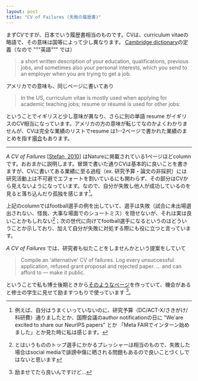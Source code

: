 ```yaml
---
layout: post
title: "CV of Failures (失敗の履歴書)"
---
```


まずCVですが、日本でいう履歴書相当のものです。CVは、curriculum vitaeの略語で、その意味は国等によって少し異なります。
[Cambridge dictionary](https://dictionary.cambridge.org/dictionary/english/curriculum-vitae)の定義（なので """英語""" では）

> a short written description of your education, qualifications, previous
    jobs, and sometimes also your personal interests, which you send to an
    employer when you are trying to get a job.

アメリカでの意味も、同じページに書いてあり

> In the US, curriculum vitae is mostly used when applying for academic teaching jobs; resume or résumé is used for other jobs:

ということでイギリスと少し意味が異なり、さらに別の単語 resume がイギリスのCV相当になっています。アメリカの方の意味が転じてなのかよくわかりませんが、CVは完全な業績のリストでresume は1--2ページで書かれた業績のまとめを指す[場合](https://jp.indeed.com/career-advice/resumes-cover-letters/difference-between-resume-and-cv)もあります。

---

_A CV of Failures_ [[Stefan, 2010](https://www.nature.com/articles/nj7322-467a)] はNatureに掲載されている1ページほどcolumnです。おおまかに説明します。冒頭で書いた通りCVは基本的に良いことを書きますが、CVに書いてある業績に至る過程（ex. 研究予算・論文の非採択）には研究活動上は不可避でエフォートを割いているにも関わらず、その部分はCVから見えないようになっています。なので、自分が失敗し他人が成功しているのを見ると落ち込んだり孤独を感じます[^1]。

上記のcolumnではfootball選手の例を出していて、選手は失敗（試合に未出場選出されない、怪我、大事な場面でのシュートミス）を隠せないが、それは実は良いことかもしれない[^2]；次の世代に向けてfootball選手になるというのはどういうことか示しており、加えて自分が失敗に対処する際にも役に立つと言っています。

_A CV of Failures_ では、研究者も似たことをしませんかという提案をしていて

> Compile an 'alternative' CV of failures. Log every unsuccessful application, refused grant proposal and rejected paper. ... and can afford to — make it public.


ということで私も博士後期ときから[そのようなページ](https://nzw0301.github.io/failures/)を作っていて、機会があると修士の学生に見せて励ますつもりで使っています [^3]。


[^1]: 例えば、自分はうまくいっていないのに、研究予算（DC/ACT-X/さきがけ/科研費）通りましたとか、国際会議のauthor notificationの日に "We'are excited to share our NeurIPS papers" とか 「Meta FAIRでインターン始めました」とか見た時に私は感じます。
[^2]: とはいうもののトップ選手にかかるプレッシャーは相当のもので、失敗した場合はsocial mediaで誹謗中傷に晒される問題もあるので良いことづくしではないと思います
[^3]: 励ませてたら良いんですけど…
